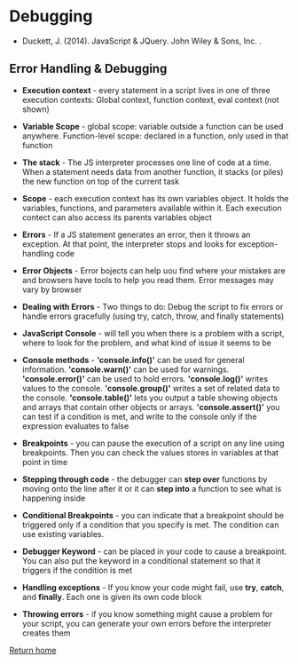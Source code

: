 # Debugging

- Duckett, J. (2014). JavaScript &amp; JQuery. John Wiley &amp; Sons, Inc. .

## Error Handling & Debugging

- **Execution context** - every statement in a script lives in one of three execution contexts: Global context, function context, eval context (not shown)

- **Variable Scope** - global scope: variable outside a function can be used anywhere. Function-level scope: declared in a function, only used in that function

- **The stack** - The JS interpreter processes one line of code at a time. When a statement needs data from another function, it stacks (or piles) the new function on top of the current task

- **Scope** - each execution context has its own variables object. It holds the variables, functions, and parameters available within it. Each execution contect can also access its parents variables object

- **Errors** - If a JS statement generates an error, then it throws an exception. At that point, the interpreter stops and looks for exception-handling code

- **Error Objects** - Error bojects can help uou find where your mistakes are and browsers have tools to help you read them. Error messages may vary by browser

- **Dealing with Errors** - Two things to do: Debug the script to fix errors or handle errors gracefully (using try, catch, throw, and finally statements)

- **JavaScript Console** - will tell you when there is a problem with a script, where to look for the problem, and what kind of issue it seems to be

- **Console methods** - **'console.info()'** can be used for general information. **'console.warn()'** can be used for warnings. **'console.error()'** can be used to hold errors. **'console.log()'** writes values to the console. **'console.group()'** writes a set of related data to the console. **'console.table()'** lets you output a table showing objects and arrays that contain other objects or arrays. **'console.assert()'** you can test if a condition is met, and write to the console only if the expression evaluates to false

- **Breakpoints** - you can pause the execution of a script on any line using breakpoints. Then you can check the values stores in variables at that point in time

- **Stepping through code** - the debugger can **step over** functions by moving onto the line after it or it can **step into** a function to see what is happening inside

- **Conditional Breakpoints** - you can indicate that a breakpoint should be triggered only if a condition that you specify is met. The condition can use existing variables.

- **Debugger Keyword** - can be placed in your code to cause a breakpoint. You can also put the keyword in a conditional statement so that it triggers if the condition is met

- **Handling exceptions** - If you know your code might fail, use **try**, **catch**, and **finally**. Each one is given its own code block

- **Throwing errors** - if you know something might cause a problem for your script, you can generate your own errors before the interpreter creates them

[Return home](https://khofstetter94.github.io/reading-notes/)
